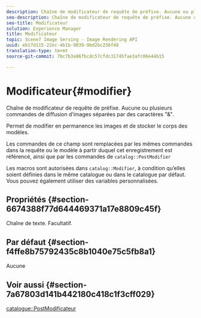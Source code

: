```yaml
---
description: Chaîne de modificateur de requête de préfixe. Aucune ou plusieurs commandes de diffusion d’images séparées par des caractères "&".
seo-description: Chaîne de modificateur de requête de préfixe. Aucune ou plusieurs commandes de diffusion d’images séparées par des caractères "&".
seo-title: Modificateur
solution: Experience Manager
title: Modificateur
topic: Scene7 Image Serving - Image Rendering API
uuid: eb17d115-22ec-4b1b-9039-9bd2bc256f48
translation-type: tm+mt
source-git-commit: 7bc7b3a86fbcdc57cfdc31745fae3afc06e44b15

---
```



# Modificateur{#modifier}

Chaîne de modificateur de requête de préfixe. Aucune ou plusieurs commandes de diffusion d’images séparées par des caractères &quot;&amp;&quot;.

Permet de modifier en permanence les images et de stocker le corps des modèles.

Les commandes de ce champ sont remplacées par les mêmes commandes dans la requête ou le modèle à partir duquel cet enregistrement est référencé, ainsi que par les commandes de `catalog::PostModifier`

Les macros sont autorisées dans `catalog::Modifier`, à condition qu’elles soient définies dans le même catalogue ou dans le catalogue par défaut. Vous pouvez également utiliser des variables personnalisées.

## Propriétés {#section-6674388f77d644469371a17e8809c45f}

Chaîne de texte. Facultatif.

## Par défaut {#section-f4ffe8b75792435c8b1040e75c5fb8a1}

Aucune

## Voir aussi {#section-7a67803d141b442180c418c1f3cff029}

[catalogue::PostModificateur](../../../../../../is-api/image-catalog/image-serving-api-ref/c-image-catalog-reference/c-image-svg-data-reference/c-image-data-reference/r-postmodifier-cat.md#reference-4bc3738a812b4e7c8a180e27bfbd770b)
